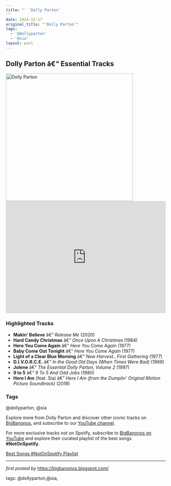 ```yaml
---
title: "' 'Dolly Parton'
'"
date: 2024-12-17
original_title: "'Dolly Parton'"
tags:
  - '@dollyparton'
  - '@sia'
layout: post
---
```

<h2>Dolly Parton â€“ Essential Tracks</h2> <div > <img src="https://media.newyorker.com/photos/5f7f4082b71f1266ff78ebb0/1:1/w_2342,h_2342,c_limit/201019_r37206.jpg" alt="Dolly Parton" width="400" />
</div> <iframe src="https://open.spotify.com/embed/playlist/4Pe7McPtIv3TBgiveeOSCH?utm_source=generator" width="100%" height="352" frameborder="0" allowfullscreen="" allow="autoplay; clipboard-write; encrypted-media; fullscreen; picture-in-picture" loading="lazy"></iframe> <h3>Highlighted Tracks</h3>
<ul> <li><strong>Makin' Believe</strong> â€“ <em>Release Me</em> (2020)</li> <li><strong>Hard Candy Christmas</strong> â€“ <em>Once Upon A Christmas</em> (1984)</li> <li><strong>Here You Come Again</strong> â€“ <em>Here You Come Again</em> (1977)</li> <li><strong>Baby Come Out Tonight</strong> â€“ <em>Here You Come Again</em> (1977)</li> <li><strong>Light of a Clear Blue Morning</strong> â€“ <em>New Harvest...First Gathering</em> (1977)</li> <li><strong>D.I.V.O.R.C.E.</strong> â€“ <em>In the Good Old Days (When Times Were Bad)</em> (1969)</li> <li><strong>Jolene</strong> â€“ <em>The Essential Dolly Parton, Volume 2</em> (1997)</li> <li><strong>9 to 5</strong> â€“ <em>9 To 5 And Odd Jobs</em> (1980)</li> <li><strong>Here I Am</strong> (feat. Sia) â€“ <em>Here I Am (from the Dumplin' Original Motion Picture Soundtrack)</em> (2018)</li>
</ul> <h3>Tags</h3>
<p>@dollyparton, @sia</p> <p>Explore more from Dolly Parton and discover other iconic tracks on <a href="https://bigbanonos.blogspot.com/" target="_blank">BigBanonos</a>, and subscribe to our <a href="https://www.youtube.com/@BigBanonos" target="_blank">YouTube channel</a>.</p>


<!--Subscribe and Playlist Links-->
<div>
    <p>For more exclusive tracks not on Spotify, subscribe to <a href="https://www.youtube.com/@BigBanonos" target="_blank">BigBanonos on YouTube</a> and explore their curated playlist of the best songs <strong>#NotOnSpotify</strong>.</p>
    <p><a href="https://www.youtube.com/playlist?list=PLtuNtuTatqI0kFahUCbtbfenC_ET5O_tr" target="_blank">Best Songs #NotOnSpotify Playlist<br /></a></p></div>

<hr />

<p><em>first posted by</em> <a href="https://bigbanonos.blogspot.com/" rel="noopener" target="_new">https://bigbanonos.blogspot.com/</a></p>

<p>tags: @dollyparton,@sia,</p>
